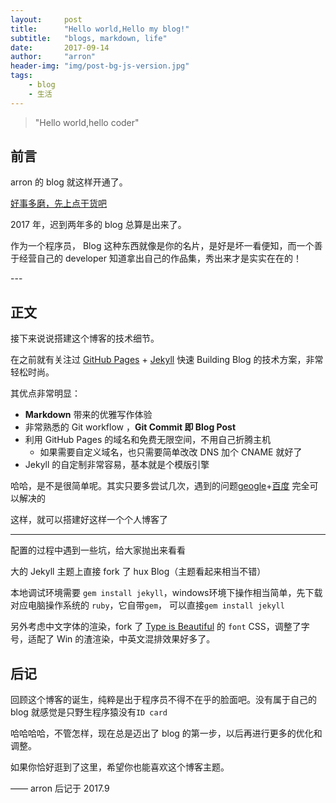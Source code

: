 ```yaml
---
layout:     post
title:      "Hello world,Hello my blog!"
subtitle:   "blogs, markdown, life"
date:       2017-09-14
author:     "arron"
header-img: "img/post-bg-js-version.jpg"
tags:
    - blog
    - 生活
---
```

> "Hello world,hello coder"

## 前言
  arron 的 blog 就这样开通了。

  [好事多磨，先上点干货吧](#build)

 
  


2017 年，迟到两年多的 blog 总算是出来了。


作为一个程序员， Blog 这种东西就像是你的名片，是好是坏一看便知，而一个善于经营自己的 developer 知道拿出自己的作品集，秀出来才是实实在在的！


<p id = "build"></p>
---

## 正文

接下来说说搭建这个博客的技术细节。  

在之前就有关注过 [GitHub Pages](https://pages.github.com/) + [Jekyll](http://jekyllrb.com/) 快速 Building Blog 的技术方案，非常轻松时尚。

其优点非常明显：

* **Markdown** 带来的优雅写作体验
* 非常熟悉的 Git workflow ，**Git Commit 即 Blog Post**
* 利用 GitHub Pages 的域名和免费无限空间，不用自己折腾主机
	* 如果需要自定义域名，也只需要简单改改 DNS 加个 CNAME 就好了
* Jekyll 的自定制非常容易，基本就是个模版引擎

哈哈，是不是很简单呢。其实只要多尝试几次，遇到的问题[geogle]()+[百度](https://baidu.com) 完全可以解决的

这样，就可以搭建好这样一个个人博客了

---
配置的过程中遇到一些坑，给大家抛出来看看


大的 Jekyll 主题上直接 fork 了 hux Blog（主题看起来相当不错）

本地调试环境需要 `gem install jekyll`，windows环境下操作相当简单，先下载对应电脑操作系统的 `ruby`，它自带`gem`， 可以直接`gem install jekyll`





另外考虑中文字体的渲染，fork 了 [Type is Beautiful](http://www.typeisbeautiful.com/) 的 `font` CSS，调整了字号，适配了 Win 的渣渲染，中英文混排效果好多了。

## 后记

回顾这个博客的诞生，纯粹是出于程序员不得不在乎的脸面吧。没有属于自己的 blog 就感觉是只野生程序猿没有`ID card`


哈哈哈哈，不管怎样，现在总是迈出了 blog 的第一步，以后再进行更多的优化和调整。

如果你恰好逛到了这里，希望你也能喜欢这个博客主题。

—— arron 后记于 2017.9